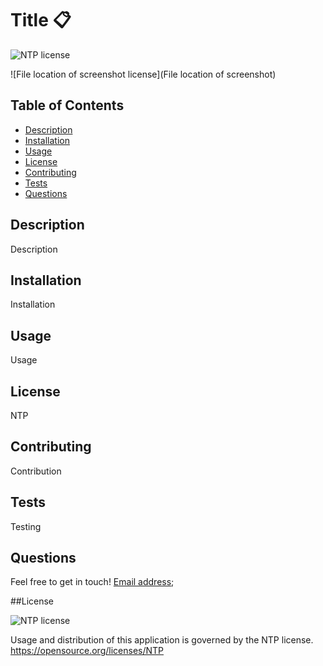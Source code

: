 

  # Title :clipboard:

  ![NTP license](https://img.shields.io/badge/License-NTP-blue)

  ![File location of screenshot license](File location of screenshot)

  ## Table of Contents
  - [Description](#description)
  - [Installation](#installation)
  - [Usage](#usage)
  - [License](#license)
  - [Contributing](#contributing)
  - [Tests](#tests)
  - [Questions](#questions)

  ## Description
  
  Description

  ## Installation 

  Installation
  
  ## Usage 

  Usage
  
  ## License 

  NTP
  
  ## Contributing 

  Contribution
  
  ## Tests

  Testing
     
  ## Questions

  Feel free to get in touch! <a href="mailto:Email address">Email address</a>;

  ##License

  ![NTP license](https://img.shields.io/badge/License-NTP-blue)

  Usage and distribution of this application is governed by the NTP license. <https://opensource.org/licenses/NTP>
  
  
